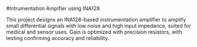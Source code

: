 #Intrumentation Ampifier using INA128

This project designs an INA128-based instrumentation amplifier to amplify small differential signals with low noise and high input impedance, suited for medical and sensor uses. Gain is optimized with precision resistors, with testing confirming accuracy and reliability.







